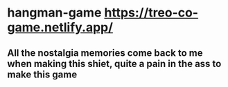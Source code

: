 # hangman-game https://treo-co-game.netlify.app/

## All the nostalgia memories come back to me when making this shiet, quite a pain in the ass to make this game
